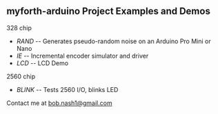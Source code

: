 ## myforth-arduino Project Examples and Demos

328 chip  
* *RAND* -- Generates pseudo-random noise on an Arduino Pro Mini or Nano  
* *IE* -- Incremental encoder simulator and driver 
* *LCD* -- LCD Demo

2560 chip  
* *BLINK* -- Tests 2560 I/O, blinks LED  

Contact me at bob.nash1@gmail.com
